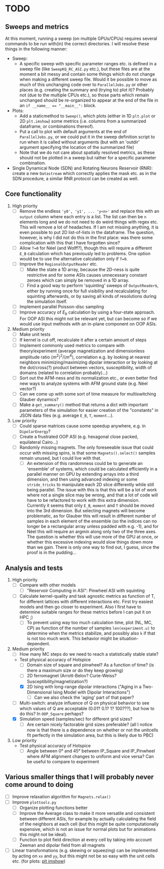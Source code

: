 # TODO

## Sweeps and metrics

At this moment, running a sweep (on multiple GPUs/CPUs) requires several commands to be run with(in) the correct directories. I will resolve these things in the following manner:

- Sweep:
  - A specific sweep with specific parameter ranges etc. is defined in a sweep file (like `SweepKQ_RC_ASI.py` etc.), but these files are at the moment a bit messy and contain some things which do not change when making a different sweep file. Would it be possible to move as much of this unchanging code over to `ParallelJobs.py` or other places (e.g. creating the summary and (trying to) plot it)? Probably not (due to the multiple CPUs etc.), so those parts which remain unchanged should be re-organized to appear at the end of the file in an `if __name__ == "__main__":` block.
- Plots:
  - Add a staticmethod to `Sweep()`, which plots (either in 1D `plt.plot` or 2D `plt.imshow`) some metrics (i.e. columns from a summarized dataframe, or combinations thereof).
  - Put a call to plot with default arguments at the end of `ParallelJobs.py`, or we could put it in the sweep definition script to run when it is called without arguments (but with an 'outdir' argument specifying the location of the summarized file)
  - Note that we do not care about spatially resolved metrics, as these should not be plotted in a sweep but rather for a specific parameter combination.
- Single Dynamical Node (SDN) and Rotating Neurons Reservoir (RNR): create a new `Datastream` which correctly applies the mask etc. as in the SDN procedure, a similar RNR protocol can be created as well.

## Core functionality

1. High priority
    - [ ] Remove the endless `'y0', 'y1', ... 'y<n>'` and replace this with an `output` column where each entry is a list. The list can then be `n` elements long and we do not need to do weird things with regex etc. This will remove a lot of headaches. If I am not missing anything, it is even possible to put 2D list-of-lists in the dataframe. The question, however, is why I did not do this in the first place: was there some complication with this that I have forgotten since?
    - [ ] Allow `T=0` for Néel (and Wolff?), though this will require a different `E_B` calculation which has previously led to problems. One option would be to use the alternative calculation only if `T=0`.
    - [ ] Improve the `RegionalOutputReader` etc.
        - [ ] Make the state a 1D array, because the 2D-ness is quite restrictive and for some ASIs causes unnecessary constant zeroes which can simply be removed in a 1D array.
        - [ ] Find a good way to perform 'squinting' sweeps of `OutputReader`s, either by running once for full visibility and recalculating for squinting afterwards, or by saving all kinds of resolutions during the simulation itself.
    - [ ] Implement parallel Poisson-disc sampling
    - [ ] Improve accuracy of $E_b$ calculation by using a four-state approach. For OOP ASI this might not be relevant yet, but can become so if we would use input methods with an in-plane component on OOP ASIs.

2. Medium priority
    - [ ] Make unit tests
    - [ ] If kernel is cut off, recalculate it after a certain amount of steps
    - [ ] Implement commonly used metrics to compare with theory/experiment (average magnetization and dimensionless amplitude ratio  $\langle m^2 \rangle^2/\langle m^4 \rangle$, correlation e.g. by looking at nearest neighbors minimizing/maximizing dipolar interaction or by looking at the dot/cross(?) product between vectors, susceptibility, width of domains (related to correlation probably)...)
    - [ ] Sort out the AFM-ness and its normalization etc., or even better find new ways to analyze systems with AFM ground state (e.g. Néel vector?)
    - [ ] Can we come up with some sort of time measure for multiswitching Glauber dynamics?
    - [ ] Make a `get_summary()` method that returns a dict with important parameters of the simulation for easier creation of the "constants" in JSON data files (e.g. average `E_B`, `T`, `moment`...).

3. Low priority
    - [ ] Could sparse matrices cause some speedup anywhere, e.g. in `DipolarEnergy`?
    - [ ] Create a frustrated OOP ASI (e.g. hexagonal close packed, equilateral Cairo...)
    - [ ] Randomly missing magnets. The only foreseeable issue that could occur with missing spins, is that some `Magnets().select()` samples remain unused, but I could live with that.
        - [ ] An extension of this randomness could be to generate an 'ensemble' of systems, which could be calculated efficiently in a parallel manner on GPU by extending arrays into a third dimension, and then using advanced indexing or some `stride_tricks` to manipulate each 2D slice differently while still being parallel. The issue with this is that this will be a lot of work where not a single slice may be wrong, and that a lot of code will have to be refactored to work with this extra dimension. Currently it seems that only `E_B`, `moment` and `T` should be moved into the 3rd dimension. But selecting magnets will become problematic, as for Glauber this will result in different number of samples in each element of the ensemble (so the indices can no longer be a rectangular array unless padded with e.g. -1), and for Néel this will require an argmin along only two of the three axes. The question is whether this will use more of the GPU at once, or whether this excessive indexing would slow things down more than we gain. There is only one way to find out, I guess, since the proof is in the pudding...

## Analysis and tests

1. High priority
    - [ ] Compare with other models
        - [ ] "Reservoir Computing in ASI": Pinwheel ASI with squinting
    - [ ] Calculate kernel-quality and task agnostic metrics as function of T, for different lattices with different interactions etc. First try easiest models and then go closer to experiment. Also I first have to determine suitable ranges for these metrics before I can put it on HPC ;)
        - [ ] To prevent using way too much calculation time, plot (NL, MC, CP) as function of the number of samples `len(experiment.u)` to determine when the metrics stabilize, and possibly also `k` if that is not too much work. This behavior might be situation-dependent.

2. Medium priority
    - [ ] How many MC steps do we need to reach a statistically stable state?
    - Test physical accuracy of Hotspice
        - [ ] Domain size of square and pinwheel? As a function of time? (is there a maximum size or do they keep growing)
        - [ ] 2D ferromagnet (Arrott-Belov? Curie-Weiss? Susceptibility/magnetization?)
        - [x] 2D Ising with long-range dipolar interactions ("Aging in a Two-Dimensional Ising Model with Dipolar Interactions")
            - [ ] Can we also check the 'aging' part of that paper?
    - [ ] Multi-switch: analyze influence of Q on physical behavior to see which values of Q are acceptable (0.01? 0.1? 1? 100???), but how to do this? In `OOP_Square` perhaps?
    - [x] Simulation speed (samples/sec) for different grid sizes?
        - [ ] Are certain nicely factorable grid sizes preferable? (all I notice now is that there is a dependence on whether or not the unitcells fit perfectly in the simulation area, but this is likely due to PBC)

3. Low priority
    - Test physical accuracy of Hotspice
        - [ ] Angle between 0° and 45° between IP_Square and IP_Pinwheel where AFM alignment changes to uniform and vice versa? Can be useful to compare to experiment

## Various smaller things that I will probably never come around to doing

- [ ] Improve relaxation algorithm for `Magnets.relax()`
- [ ] Improve `plottools.py`
  - [ ] Organize plotting functions better
  - [ ] Improve the Average class to make it more versatile and consistent between different ASIs, for example by actually calculating the field of the neighbors at each cell (but this might be quite computationally expensive, which is not an issue for normal plots but for animations this might not be ideal).
  - [ ] Function to plot field direction at every cell by taking into account Zeeman and dipolar field from all magnets
- [ ] Linear transformations (e.g. skewing or squeezing) can be implemented by acting on `xx` and `yy`, but this might not be so easy with the unit cells etc. (for plots: [plt imshow](https://matplotlib.org/stable/gallery/images_contours_and_fields/affine_image.html "Affine transform of an image for skewed geometries"))
